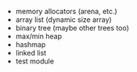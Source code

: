 - memory allocators (arena, etc.)
- array list (dynamic size array)
- binary tree (maybe other trees too)
- max/min heap
- hashmap
- linked list
- test module
